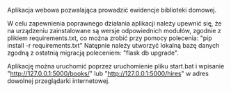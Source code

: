 Aplikacja webowa pozwalająca prowadzić ewidencje biblioteki domowej.

W celu zapewnienia poprawnego działania aplikacji należy upewnić się, że na urządzeniu zainstalowane są wersje odpowiednich modułów, zgodnie z plikiem requirements.txt, co można zrobić przy pomocy polecenia: "pip install -r requirements.txt" Natępnie należy utworzyć lokalną bazę danych zgodną z ostatnią migracją poleceniem: "flask db upgrade".

Aplikację można uruchomić poprzez uruchomienie pliku start.bat i wpisanie "http://127.0.0.1:5000/books/" lub "http://127.0.0.1:5000/hires" w adres dowolnej przeglądarki internetowej.